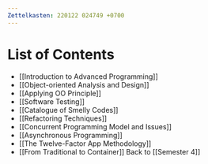 ```yaml
---
Zettelkasten: 220122 024749 +0700
---
```

# List of Contents
* [[Introduction to Advanced Programming]]
* [[Object-oriented Analysis and Design]]
* [[Applying OO Principle]]
* [[Software Testing]]
* [[Catalogue of Smelly Codes]]
* [[Refactoring Techniques]]
* [[Concurrent Programming Model and Issues]]
* [[Asynchronous Programming]]
* [[The Twelve-Factor App Methodology]]
* [[From Traditional to Container]]
Back to [[Semester 4]]